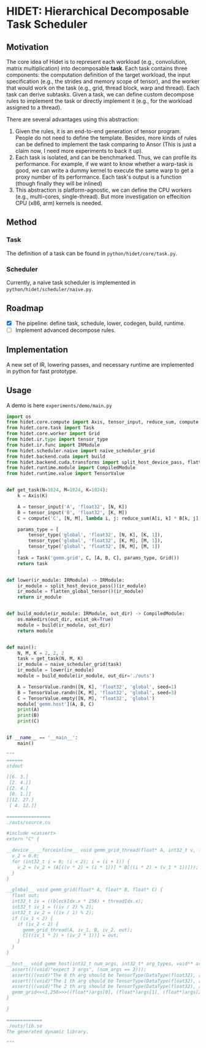 # HIDET: Hierarchical Decomposable Task Scheduler

## Motivation
The core idea of Hidet is to represent each workload (e.g., convolution, matrix multiplication) into decomposable **task**. Each task contains three components: the computation definition of the target workload, the input specification (e.g., the strides and memory scope of tensor), and the worker that would work on the task (e.g., grid, thread block, warp and thread). Each task can derive subtasks. Given a task, we can define custom decompose rules to implement the task or directly implement it (e.g., for the workload assigned to a thread).

There are several advantages using this abstraction:
1. Given the rules, it is an end-to-end generation of tensor program. People do not need to define the template. Besides, more kinds of rules can be defined to implement the task comparing to Ansor (This is just a claim now, I need more experiments to back it up).
2. Each task is isolated, and can be benchmarked. Thus, we can profile its performance. For example, if we want to know whether a warp-task is good, we can write a dummy kernel to execute the same warp to get a proxy number of its performance. Each task's output is a function (though finally they will be inlined)
3. This abstraction is platform-agnostic, we can define the CPU workers (e.g., multi-cores, single-thread). But more investigation on effecition CPU (x86, arm) kernels is needed.


## Method
### Task
The definition of a task can be found in `python/hidet/core/task.py`.

### Scheduler
Currently, a naive task scheduler is implemented in `python/hidet/scheduler/naive.py`.

## Roadmap

- [x] The pipeline: define task, schedule, lower, codegen, build, runtime.
- [ ] Implement advanced decompose rules.

## Implementation
A new set of IR, lowering passes, and necessary runtime are implemented in python for fast prototype.

## Usage
A demo is here `experiments/demo/main.py`

```python
import os
from hidet.core.compute import Axis, tensor_input, reduce_sum, compute
from hidet.core.task import Task
from hidet.core.worker import Grid
from hidet.ir.type import tensor_type
from hidet.ir.func import IRModule
from hidet.scheduler.naive import naive_scheduler_grid
from hidet.backend.cuda import build
from hidet.backend.cuda.transforms import split_host_device_pass, flatten_global_tensor
from hidet.runtime.module import CompiledModule
from hidet.runtime.value import TensorValue


def get_task(N=1024, M=1024, K=1024):
    k = Axis(K)

    A = tensor_input('A', 'float32', [N, K])
    B = tensor_input('B', 'float32', [K, M])
    C = compute('C', [N, M], lambda i, j: reduce_sum(A[i, k] * B[k, j], axis=k))

    params_type = [
        tensor_type('global', 'float32', [N, K], [K, 1]),
        tensor_type('global', 'float32', [K, M], [M, 1]),
        tensor_type('global', 'float32', [N, M], [M, 1])
    ]
    task = Task('gemm.grid', C, [A, B, C], params_type, Grid())
    return task


def lower(ir_module: IRModule) -> IRModule:
    ir_module = split_host_device_pass()(ir_module)
    ir_module = flatten_global_tensor()(ir_module)
    return ir_module


def build_module(ir_module: IRModule, out_dir) -> CompiledModule:
    os.makedirs(out_dir, exist_ok=True)
    module = build(ir_module, out_dir)
    return module


def main():
    N, M, K = 2, 2, 2
    task = get_task(N, M, K)
    ir_module = naive_scheduler_grid(task)
    ir_module = lower(ir_module)
    module = build_module(ir_module, out_dir='./outs')

    A = TensorValue.randn([N, K], 'float32', 'global', seed=1)
    B = TensorValue.randn([K, M], 'float32', 'global', seed=3)
    C = TensorValue.empty([N, M], 'float32', 'global')
    module['gemm.host'](A, B, C)
    print(A)
    print(B)
    print(C)


if __name__ == '__main__':
    main()

"""
======
stdout

[[6. 3.]
 [2. 4.]]
[[2. 4.]
 [0. 1.]]
[[12. 27.]
 [ 4. 12.]]

================
./outs/source.cu

#include <cassert>
extern "C" {

__device__ __forceinline__ void gemm_grid_thread(float* A, int32_t v, float* B, int32_t v_1, float &v_2) {
  v_2 = 0.0;
  for (int32_t i = 0; (i < 2); i = (i + 1)) {
    v_2 = (v_2 + (A[((v * 2) + (i * 1))] * B[((i * 2) + (v_1 * 1))]));
  } 
}

__global__ void gemm_grid(float* A, float* B, float* C) {
  float out;
  int32_t iv = ((blockIdx.x * 256) + threadIdx.x);
  int32_t iv_1 = ((iv / 2) % 2);
  int32_t iv_2 = ((iv / 1) % 2);
  if (iv_1 < 2) {
    if (iv_2 < 2) {
      gemm_grid_thread(A, iv_1, B, iv_2, out);
      C[((iv_1 * 2) + (iv_2 * 1))] = out;
    } 
  } 
}

__host__ void gemm_host(int32_t num_args, int32_t* arg_types, void** args) {
  assert(((void)"expect 3 args", (num_args == 3)));
  assert(((void)"The 0 th arg should be TensorType(DataType(float32), [2, 2], global)", (arg_types[0] == 3)));
  assert(((void)"The 1 th arg should be TensorType(DataType(float32), [2, 2], global)", (arg_types[1] == 3)));
  assert(((void)"The 2 th arg should be TensorType(DataType(float32), [2, 2], global)", (arg_types[2] == 3)));
  gemm_grid<<<1,256>>>((float*)args[0], (float*)args[1], (float*)args[2]);
}

}

=============
./outs/lib.so
The generated dynamic library.

"""
```

